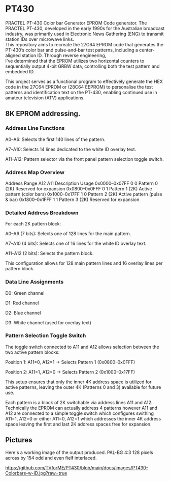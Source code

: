 # PT430
PRACTEL PT-430 Color bar Generator EPROM Code generator.
The PRACTEL PT-430, developed in the early 1990s for the Australian broadcast industry, was primarily used in Electronic News Gathering (ENG) to transmit station IDs over microwave links.\
This repository aims to recreate the 27C64 EPROM code that generates the PT-430’s color bar and pulse-and-bar test patterns, including a center-aligned station ID. Through reverse engineering,\
I've determined that the EPROM utilizes two horizontal counters to sequentially output 4-bit GRBW data, controlling both the test pattern and embedded ID.

This project serves as a functional program to effectively generate the HEX code in the 27C64 EPROM or (28C64 EEPROM) to personalise the test patterns and identification text on the PT-430, enabling continued use in amateur television (ATV) applications.

## 8K EPROM addressing.
### Address Line Functions
A0–A6: Selects the first 140 lines of the pattern.

A7–A10: Selects 14 lines dedicated to the white ID overlay text.

A11–A12: Pattern selector via the front panel pattern selection toggle switch.

### Address Map Overview
Address Range	A12	A11	Description	Usage
0x0000–0x07FF	0	0	Pattern 0 (2K)	Reserved for expansion
0x0800–0x0FFF	0	1	Pattern 1 (2K)	Active pattern (color bars)
0x1000–0x17FF	1	0	Pattern 2 (2K)	Active pattern (pulse & bar)
0x1800–0x1FFF	1	1	Pattern 3 (2K)	Reserved for expansion

### Detailed Address Breakdown
For each 2K pattern block:

A0–A6 (7 bits): Selects one of 128 lines for the main pattern.

A7–A10 (4 bits): Selects one of 16 lines for the white ID overlay text.

A11–A12 (2 bits): Selects the pattern block.

This configuration allows for 128 main pattern lines and 16 overlay lines per pattern block.

### Data Line Assignments
D0: Green channel

D1: Red channel

D2: Blue channel

D3: White channel (used for overlay text)

### Pattern Selection Toggle Switch
The toggle switch connected to A11 and A12 allows selection between the two active pattern blocks:

Position 1: A11=0, A12=1 → Selects Pattern 1 (0x0800–0x0FFF)

Position 2: A11=1, A12=0 → Selects Pattern 2 (0x1000–0x17FF)

This setup ensures that only the inner 4K address space is utilized for active patterns, leaving the outer 4K (Patterns 0 and 3) available for future use.

Each pattern is a block of 2K switchable via address lines A11 and A12.
Technically the EPROM can actually address 4 patterns however A11 and A12 are connected to a simple toggle switch which configures swithing A11=1, A12=0 or either A11=0, A12=1 which addresses the inner 4K address space leaving the first and last 2K address spaces free for expansion.

## Pictures
Here's a working image of the output produced. PAL-BG 4:3  128 pixels across by 154 odd and even fielf interlaced.

https://github.com/TVforME/PT430/blob/main/docs/images/PT430-Colorbars-w-ID.jpg?raw=true

